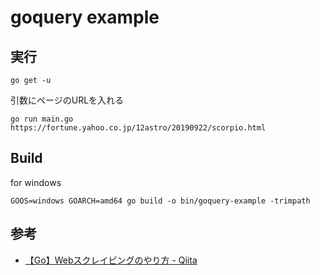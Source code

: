 # goquery example

## 実行

```
go get -u
```

引数にページのURLを入れる
```
go run main.go https://fortune.yahoo.co.jp/12astro/20190922/scorpio.html
```

## Build

for windows
```
GOOS=windows GOARCH=amd64 go build -o bin/goquery-example -trimpath
```

## 参考

- [【Go】Webスクレイピングのやり方 - Qiita](https://qiita.com/koki_develop/items/dab4bcbb1df1271a17b6)
